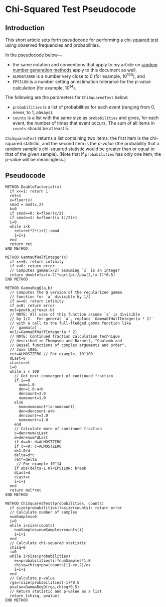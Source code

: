 # Chi-Squared Test Pseudocode

## Introduction

This short article sets forth pseudocode for performing a [chi-squared test](https://en.wikipedia.org/wiki/Chi-squared_test) using
observed frequencies and probabilities.

In the pseudocode below&mdash;
- the same notation and conventions that apply to my article on [random number generation methods](./randomfunc.html#Notes_and_Definitions) apply to this document as well,
- `ALMOSTZERO` is a number very close to 0 (for example, 10<sup>100</sup>), and
- `EPSILON` is a number setting an estimation tolerance for the p-value calculation (for example, 10<sup>14</sup>).

The following are the parameters for `ChiSquaredTest` below:
- `probabilities` is a list of probabilities for each event (ranging from 0, never, to 1, always).
- `counts` is a list with the same size as `probabilities` and gives, for each event, the number of times that event occurs.  The sum of all items in `counts` should be at least 5.

`ChiSquaredTest` returns a list containing two items: the first item is the chi-squared statistic, and
the second item is the _p-value_ (the probability that a random sample's chi-squared statistic would
be greater than or equal to that of the given sample).   (Note that if `probabilities` has only one item, the p-value will be meaningless.)

## Pseudocode

    METHOD DoubleFactorial(x)
      if x<=1: return 1
      ret=1
      x=floor(x)
      smod = mod(x,2)
      k=0
      if smod==0: k=floor(x/2)
      if smod==1: k=floor((x-1)/2)+1
      i=0
      while i<k
        ret=ret*2*(i+1)-smod
        i=i+1
      end
      return ret
    END METHOD

    METHOD GammaOfHalfInteger(x)
      if x==0: return infinity
      if x<0: return error
      // Computes gamma(x/2) assuming `x` is an integer
      return doublefac(x-2)*sqrt(pi)/pow(2,(x-1)*0.5)
    END METHOD

    METHOD GammaRegQ(a,b)
      // Computes the Q version of the regularized gamma
      // function for `a` divisible by 1/2
      if a==0: return infinity
      if a<0: return error
      mul=pow(b,a)*exp(-b)
      // NOTE: All uses of this function assume `a` is divisible
      // by 1/2.  For general `a`, replace `GammaOfHalfInteger(a * 2)`
      // with a call to the full-fledged gamma function like
      // `gamma(a)`.
      mul/=GammaOfHalfInteger(a * 2)
      // NOTE: Continued fraction calculation technique
      // described in Thompson and Barnett, "Coulomb and
      // Bessel functions of complex arguments and order",
      // June 1986.
      ret=ALMOSTZERO // For example, 10^100
      dLast=0
      cLast=ret
      i=0
      while i < 100
        // Get next convergent of continued fraction
        if i==0
          num=1.0
          den=1.0-a+b
          dencount=3.0
          numcount=1.0
        else
          num=numcount*(a-numcount)
          den=dencount-a+b
          dencount+=2.0
          numcount+=1.0
        end
        // Calculate more of continued fraction
        c=den+num/cLast
        d=den+num*dLast
        if d==0: d=ALMOSTZERO
        if c==0: c=ALMOSTZERO
        d=1.0/d
        delta=d*c
        ret*=delta
         // For example 10^14
        if abs(delta-1.0)<EPSILON: break
        dLast=d
        cLast=c
        i=i+1
      end
      return mul*ret
    END METHOD

    METHOD ChiSquaredTest(probabilities, counts)
      if size(probabilities)!=size(counts): return error
      // Calculate number of samples
      numSamples=0
      i=0
      while i<size(counts)
        numSamples=numSamples+counts[i]
        i=i+1
      end
      // Calculate chi-squared statistic
      chisq=0
      i=0
      while i<size(probabilities)
        ex=probabilities[i]*numSamples*1.0
        chisq=chisq+pow(counts[i]-ex,2)/ex
        i=i+1
      end
      // Calculate p-value
      rga=(size(probabilities)-1)*0.5
      pvalue=GammaRegQ(rga,chisq*0.5)
      // Return statistic and p-value as a list
      return [chisq, pvalue]
    END METHOD
